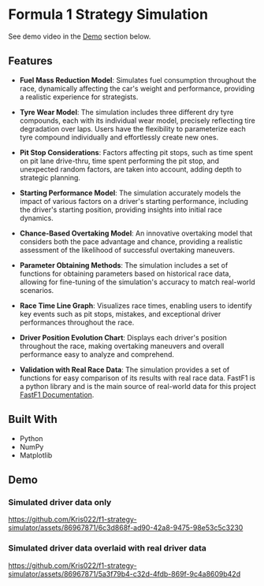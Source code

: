 # Formula 1 Strategy Simulation
See demo video in the [Demo](#my-section) section below.
## Features

- **Fuel Mass Reduction Model**: Simulates fuel consumption throughout the race, dynamically affecting the car's weight and performance, providing a realistic experience for strategists.

- **Tyre Wear Model**: The simulation includes three different dry tyre compounds, each with its individual wear model, precisely reflecting tire degradation over laps. Users have the flexibility to parameterize each tyre compound individually and effortlessly create new ones.

- **Pit Stop Considerations**: Factors affecting pit stops, such as time spent on pit lane drive-thru, time spent performing the pit stop, and unexpected random factors, are taken into account, adding depth to strategic planning.

- **Starting Performance Model**: The simulation accurately models the impact of various factors on a driver's starting performance, including the driver's starting position, providing insights into initial race dynamics.

- **Chance-Based Overtaking Model**: An innovative overtaking model that considers both the pace advantage and chance, providing a realistic assessment of the likelihood of successful overtaking maneuvers.

- **Parameter Obtaining Methods**: The simulation includes a set of functions for obtaining parameters based on historical race data, allowing for fine-tuning of the simulation's accuracy to match real-world scenarios.

- **Race Time Line Graph**: Visualizes race times, enabling users to identify key events such as pit stops, mistakes, and exceptional driver performances throughout the race.

- **Driver Position Evolution Chart**: Displays each driver's position throughout the race, making overtaking maneuvers and overall performance easy to analyze and comprehend.

- **Validation with Real Race Data**: The simulation provides a set of functions for easy comparison of its results with real race data. FastF1 is a python library and is the main source of real-world data for this project [FastF1 Documentation](https://docs.fastf1.dev/).

   
## Built With

- Python
- NumPy
- Matplotlib

<a name="my-section"></a>
## Demo

### Simulated driver data only
https://github.com/Kris022/f1-strategy-simulator/assets/86967871/6c3d868f-ad90-42a8-9475-98e53c5c3230

### Simulated driver data overlaid with real driver data
https://github.com/Kris022/f1-strategy-simulator/assets/86967871/5a3f79b4-c32d-4fdb-869f-9c4a8609b42d


